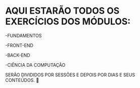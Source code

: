 # AQUI ESTARÃO TODOS OS EXERCÍCIOS DOS MÓDULOS:

-FUNDAMENTOS

-FRONT-END

-BACK-END

-CIÊNCIA DA COMPUTAÇÃO

SERÃO DIVIDIDOS POR SESSÕES E DEPOIS POR DIAS E SEUS CONTEÚDOS.
:rocket:

